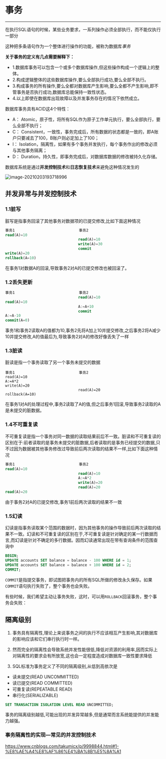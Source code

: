 # 事务

------

在执行SQL语句的时候，某些业务要求，一系列操作必须全部执行，而不能仅执行一部分

这种把多条语句作为一个整体进行操作的功能，被称为数据库*事务*

**关于事务的定义有几点需要解释下：**

- 1.数据库事务可以包含一个或多个数据库操作,但这些操作构成一个逻辑上的整体。
- 2.构成逻辑整体的这些数据库操作,要么全部执行成功,要么全部不执行。
- 3.构成事务的所有操作,要么全都对数据库产生影响,要么全都不产生影响,即不管事务是否执行成功,数据库总能保持一致性状态。
- 4.以上即使在数据库出现故障以及并发事务存在的情况下依然成立。



数据库事务具有ACID这4个特性：

- A： Atomic，原子性，将所有SQL作为原子工作单元执行，要么全部执行，要么全部不执行；
- C： Consistent，一致性，事务完成后，所有数据的状态都是一致的，即A账户只要减去了100，B账户则必定加上了100；
- I： Isolation，隔离性，如果有多个事务并发执行，每个事务作出的修改必须与其他事务隔离；
- D： Duration，持久性，即事务完成后，对数据库数据的修改被持久化存储。

数据库系统是通过**并发控制技术**和**日志恢复技术**来避免这种情况发生的

![image-20210203193718996](C:\Users\Hexinan_cp\AppData\Roaming\Typora\typora-user-images\image-20210203193718996.png)

## 并发异常与并发控制技术

### 1.1脏写

脏写是指事务回滚了其他事务对数据项的已提交修改,比如下面这种情况 

```sql
事务1								事务2
read(A)=10					 
								 read(A)=10				
								 write(A)=30
								 commit
write(A)=20
rollback(A=10)
```

在事务1对数据A的回滚,导致事务2对A的已提交修改也被回滚了。

### 1.2丢失更新

```sql
事务1								事务2
								 read(A)=10
read(A)=10					 
								 A:=A+10				
								 commit
A:=A-10
commit(A=0)
```

事务1和事务2读取A的值都为10,事务2先将A加上10并提交修改,之后事务2将A减少10并提交修改,A的值最后为,导致事务2对A的修改好像丢失了一样

###  1.3脏读

脏读是指一个事务读取了另一个事务未提交的数据

```
事务1								事务2
read(A)=10
A:=A*2
write(A)=20
								 read(A)=20				
rollback(A=10)
```

在事务1对A的处理过程中,事务2读取了A的值,但之后事务1回滚,导致事务2读取的A是未提交的脏数据。

### 1.4不可重复读

不可重复读是指一个事务对同一数据的读取结果前后不一致。脏读和不可重复读的区别在于:前者读取的是事务未提交的脏数据,后者读取的是事务已经提交的数据,只不过因为数据被其他事务修改过导致前后两次读取的结果不一样,比如下面这种情况

```sql
事务1								事务2
read(A)=10
								 read(A)=10
								 A:=A*2
								 write(A)=20
								 read(A)=20				
read(A)=20
```

由于事务2对A的已提交修改,事务1前后两次读取的结果不一致

### 1.5幻读

幻读是指事务读取某个范围的数据时，因为其他事务的操作导致前后两次读取的结果不一致。幻读和不可重复读的区别在于,不可重复读是针对确定的某一行数据而言,而幻读是针对不确定的多行数据。因而幻读通常出现在带有查询条件的范围查询中





```sql
BEGIN;
UPDATE accounts SET balance = balance - 100 WHERE id = 1;
UPDATE accounts SET balance = balance + 100 WHERE id = 2;
COMMIT;
```

`COMMIT`是指提交事务，即试图把事务内的所有SQL所做的修改永久保存。如果`COMMIT`语句执行失败了，整个事务也会失败。

有些时候，我们希望主动让事务失败，这时，可以用`ROLLBACK`回滚事务，整个事务会失败：

## 隔离级别

1. 事务具有隔离性,理论上来说事务之间的执行不应该相互产生影响,其对数据库的影响应该和它们串行执行时一样。
2. 然而完全的隔离性会导致系统并发性能很低,降低对资源的利用率,因而实际上对隔离性的要求会有所放宽,这也会一定程度造成对数据库一致性要求降低

3. SQL标准为事务定义了不同的隔离级别,从低到高依次是

- 读未提交(READ UNCOMMITTED)
- 读已提交(READ COMMITTED)
- 可重复读(REPEATABLE READ)
- 串行化(SERIALIZABLE)

```sql
SET TRANSACTION ISOLATION LEVEL READ UNCOMMITTED;
```

​       事务的隔离级别越低,可能出现的并发异常越多,但是通常而言系统能提供的并发能力越强。

### 事务隔离性的实现—常见的并发控制技术

https://www.cnblogs.com/takumicx/p/9998844.html#1-%E8%AE%A4%E8%AF%86%E4%BA%8B%E5%8A%A1
